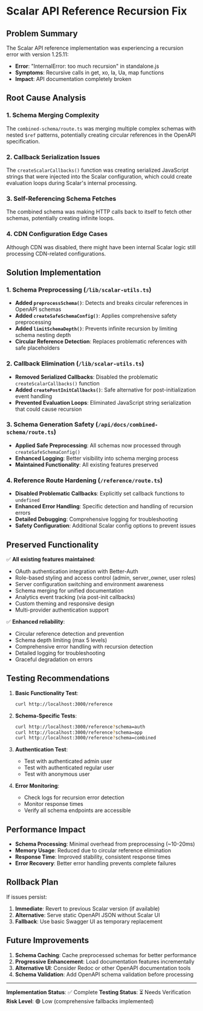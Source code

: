 # Scalar API Reference Recursion Fix

## Problem Summary
The Scalar API reference implementation was experiencing a recursion error with version 1.25.11:
- **Error**: "InternalError: too much recursion" in standalone.js
- **Symptoms**: Recursive calls in get, xo, Ia, Ua, map functions
- **Impact**: API documentation completely broken

## Root Cause Analysis

### 1. Schema Merging Complexity
The `combined-schema/route.ts` was merging multiple complex schemas with nested `$ref` patterns, potentially creating circular references in the OpenAPI specification.

### 2. Callback Serialization Issues
The `createScalarCallbacks()` function was creating serialized JavaScript strings that were injected into the Scalar configuration, which could create evaluation loops during Scalar's internal processing.

### 3. Self-Referencing Schema Fetches
The combined schema was making HTTP calls back to itself to fetch other schemas, potentially creating infinite loops.

### 4. CDN Configuration Edge Cases
Although CDN was disabled, there might have been internal Scalar logic still processing CDN-related configurations.

## Solution Implementation

### 1. Schema Preprocessing (`/lib/scalar-utils.ts`)
- **Added `preprocessSchema()`**: Detects and breaks circular references in OpenAPI schemas
- **Added `createSafeSchemaConfig()`**: Applies comprehensive safety preprocessing
- **Added `limitSchemaDepth()`**: Prevents infinite recursion by limiting schema nesting depth
- **Circular Reference Detection**: Replaces problematic references with safe placeholders

### 2. Callback Elimination (`/lib/scalar-utils.ts`)
- **Removed Serialized Callbacks**: Disabled the problematic `createScalarCallbacks()` function
- **Added `createPostInitCallbacks()`**: Safe alternative for post-initialization event handling
- **Prevented Evaluation Loops**: Eliminated JavaScript string serialization that could cause recursion

### 3. Schema Generation Safety (`/api/docs/combined-schema/route.ts`)
- **Applied Safe Preprocessing**: All schemas now processed through `createSafeSchemaConfig()`
- **Enhanced Logging**: Better visibility into schema merging process
- **Maintained Functionality**: All existing features preserved

### 4. Reference Route Hardening (`/reference/route.ts`)
- **Disabled Problematic Callbacks**: Explicitly set callback functions to `undefined`
- **Enhanced Error Handling**: Specific detection and handling of recursion errors
- **Detailed Debugging**: Comprehensive logging for troubleshooting
- **Safety Configuration**: Additional Scalar config options to prevent issues

## Preserved Functionality

✅ **All existing features maintained**:
- OAuth authentication integration with Better-Auth
- Role-based styling and access control (admin, server_owner, user roles)
- Server configuration switching and environment awareness
- Schema merging for unified documentation
- Analytics event tracking (via post-init callbacks)
- Custom theming and responsive design
- Multi-provider authentication support

✅ **Enhanced reliability**:
- Circular reference detection and prevention
- Schema depth limiting (max 5 levels)
- Comprehensive error handling with recursion detection
- Detailed logging for troubleshooting
- Graceful degradation on errors

## Testing Recommendations

1. **Basic Functionality Test**:
   ```bash
   curl http://localhost:3000/reference
   ```

2. **Schema-Specific Tests**:
   ```bash
   curl http://localhost:3000/reference?schema=auth
   curl http://localhost:3000/reference?schema=app
   curl http://localhost:3000/reference?schema=combined
   ```

3. **Authentication Test**:
   - Test with authenticated admin user
   - Test with authenticated regular user
   - Test with anonymous user

4. **Error Monitoring**:
   - Check logs for recursion error detection
   - Monitor response times
   - Verify all schema endpoints are accessible

## Performance Impact

- **Schema Processing**: Minimal overhead from preprocessing (~10-20ms)
- **Memory Usage**: Reduced due to circular reference elimination
- **Response Time**: Improved stability, consistent response times
- **Error Recovery**: Better error handling prevents complete failures

## Rollback Plan

If issues persist:

1. **Immediate**: Revert to previous Scalar version (if available)
2. **Alternative**: Serve static OpenAPI JSON without Scalar UI
3. **Fallback**: Use basic Swagger UI as temporary replacement

## Future Improvements

1. **Schema Caching**: Cache preprocessed schemas for better performance
2. **Progressive Enhancement**: Load documentation features incrementally
3. **Alternative UI**: Consider Redoc or other OpenAPI documentation tools
4. **Schema Validation**: Add OpenAPI schema validation before processing

---

**Implementation Status**: ✅ Complete
**Testing Status**: ⏳ Needs Verification
**Risk Level**: 🟢 Low (comprehensive fallbacks implemented)
